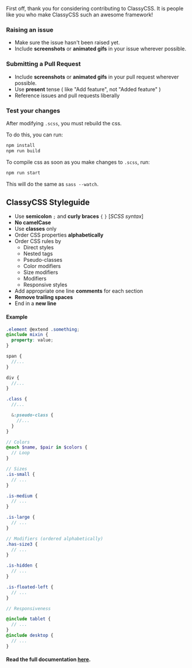 First off, thank you for considering contributing to ClassyCSS. It is people like you who make ClassyCSS such an awesome framework!

### Raising an issue

- Make sure the issue hasn't been raised yet.
- Include **screenshots** or **animated gifs** in your issue wherever possible.

### Submitting a Pull Request

- Include **screenshots** or **animated gifs** in your pull request wherever possible.
- Use **present** tense ( like "Add feature", not "Added feature" )
- Reference issues and pull requests liberally

### Test your changes

After modifying `.scss`, you must rebuild the css.

To do this, you can run:

```sh
npm install
npm run build
```

To compile css as soon as you make changes to `.scss`, run:

```sh
npm run start
```

This will do the same as `sass --watch`.

## ClassyCSS Styleguide

- Use **semicolon** `;` and **curly braces** `{` `}` [_SCSS syntax_]
- **No camelCase**
- Use **classes** only
- Order CSS properties **alphabetically**
- Order CSS rules by
  - Direct styles
  - Nested tags
  - Pseudo-classes
  - Color modifiers
  - Size modifiers
  - Modifiers
  - Responsive styles
- Add appropriate one line **comments** for each section
- **Remove trailing spaces**
- End in a **new line**

#### Example

```scss
.element @extend .something;
@include mixin {
  property: value;
}

span {
  //...
}

div {
  //...
}

.class {
  //...

  &:pseudo-class {
    //...
  }
}

// Colors
@each $name, $pair in $colors {
  // Loop
}

// Sizes
.is-small {
  // ...
}

.is-medium {
  // ...
}

.is-large {
  // ...
}

// Modifiers (ordered alphabetically)
.has-size3 {
  // ...
}

.is-hidden {
  // ...
}

.is-floated-left {
  // ...
}

// Responsiveness

@include tablet {
  // ...
}
@include desktop {
  // ...
}
```

#### Read the full documentation [here](https://github.com/dasShounak/ClassyCSS/wiki).
